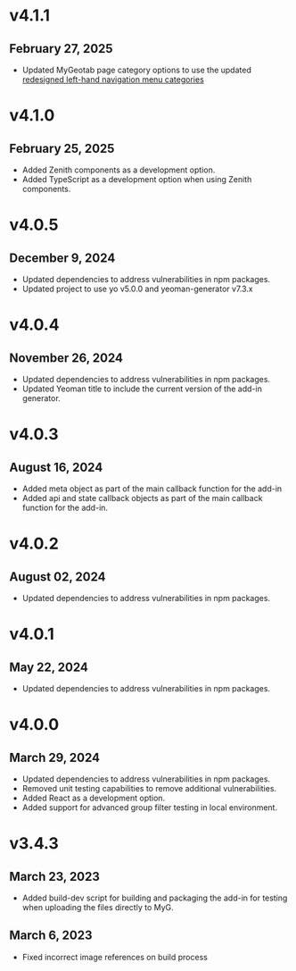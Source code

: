 # v4.1.1
## February 27, 2025
- Updated MyGeotab page category options to use the updated [redesigned left-hand navigation menu categories](https://developers.geotab.com/myGeotab/addIns/developingAddIns#geotab-redesigned-left-hand-navigation-menu)
# v4.1.0
## February 25, 2025
- Added Zenith components as a development option.
- Added TypeScript as a development option when using Zenith components.

# v4.0.5
## December 9, 2024
- Updated dependencies to address vulnerabilities in npm packages.
- Updated project to use yo v5.0.0 and yeoman-generator v7.3.x

# v4.0.4
## November 26, 2024
- Updated dependencies to address vulnerabilities in npm packages.
- Updated Yeoman title to include the current version of the add-in generator.

# v4.0.3
## August 16, 2024
- Added meta object as part of the main callback function for the add-in
- Added api and state callback objects as part of the main callback function for the add-in.

# v4.0.2
## August 02, 2024
- Updated dependencies to address vulnerabilities in npm packages.

# v4.0.1
## May 22, 2024
- Updated dependencies to address vulnerabilities in npm packages.

# v4.0.0
## March 29, 2024
- Updated dependencies to address vulnerabilities in npm packages.
- Removed unit testing capabilities to remove additional vulnerabilities.
- Added React as a development option.
- Added support for advanced group filter testing in local environment.

# v3.4.3
## March 23, 2023
- Added build-dev script for building and packaging the add-in for testing when uploading the files directly to MyG.

## March 6, 2023
- Fixed incorrect image references on build process
